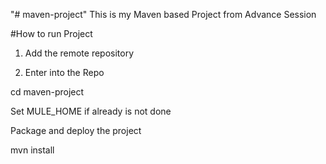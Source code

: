 "# maven-project" 
This is my Maven based Project from Advance Session

#How to run Project
1. Add the remote repository

2. Enter into the Repo

cd maven-project

Set MULE_HOME if already is not done

Package and deploy the project

mvn install